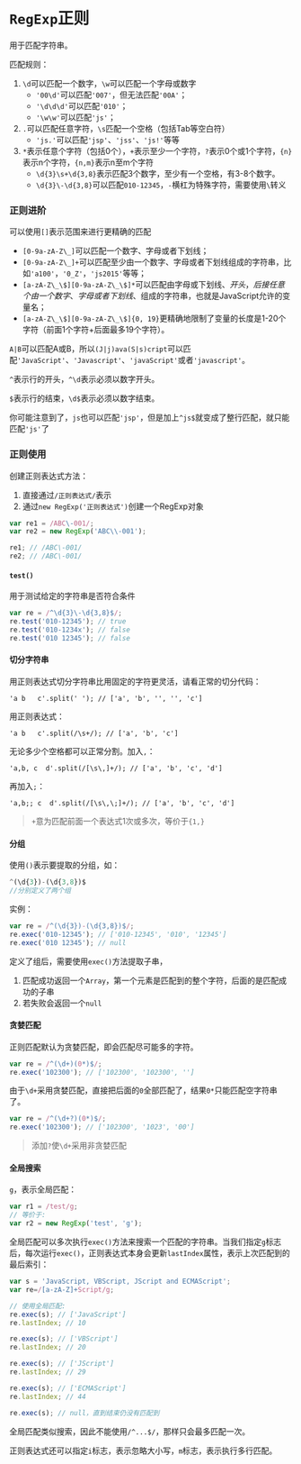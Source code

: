 # `RegExp`正则

用于匹配字符串。

匹配规则：

1. `\d`可以匹配一个数字，`\w`可以匹配一个字母或数字
   - `'00\d'`可以匹配`'007'`，但无法匹配`'00A'`；
   - `'\d\d\d'`可以匹配`'010'`；
   - `'\w\w'`可以匹配`'js'`；
2. `.`可以匹配任意字符，`\s`匹配一个空格（包括Tab等空白符）
   - `'js.'`可以匹配`'jsp'`、`'jss'`、`'js!'`等等
3. `*`表示任意个字符（包括0个），`+`表示至少一个字符，`?`表示0个或1个字符，`{n}`表示n个字符，`{n,m}`表示n至m个字符
   - `\d{3}\s+\d{3,8}`表示匹配3个数字，至少有一个空格，有3-8个数字。
   - `\d{3}\-\d{3,8}`可以匹配`010-12345`，`-`横杠为特殊字符，需要使用`\`转义

### 正则进阶

可以使用`[]`表示范围来进行更精确的匹配

- `[0-9a-zA-Z\_]`可以匹配一个数字、字母或者下划线；
- `[0-9a-zA-Z\_]+`可以匹配至少由一个数字、字母或者下划线组成的字符串，比如`'a100'`，`'0_Z'`，`'js2015'`等等；
- `[a-zA-Z\_\$][0-9a-zA-Z\_\$]*`可以匹配由字母或下划线、$开头，后接任意个由一个数字、字母或者下划线、$组成的字符串，也就是JavaScript允许的变量名；
- `[a-zA-Z\_\$][0-9a-zA-Z\_\$]{0, 19}`更精确地限制了变量的长度是1-20个字符（前面1个字符+后面最多19个字符）。

`A|B`可以匹配A或B，所以`(J|j)ava(S|s)cript`可以匹配`'JavaScript'`、`'Javascript'`、`'javaScript'`或者`'javascript'`。

`^`表示行的开头，`^\d`表示必须以数字开头。

`$`表示行的结束，`\d$`表示必须以数字结束。

你可能注意到了，`js`也可以匹配`'jsp'`，但是加上`^js$`就变成了整行匹配，就只能匹配`'js'`了

### 正则使用

创建正则表达式方法：

1. 直接通过`/正则表达式/`表示
2. 通过`new RegExp('正则表达式')`创建一个RegExp对象

```javascript
var re1 = /ABC\-001/;
var re2 = new RegExp('ABC\\-001');

re1; // /ABC\-001/
re2; // /ABC\-001/
```

#### `test()`

用于测试给定的字符串是否符合条件

```javascript
var re = /^\d{3}\-\d{3,8}$/;
re.test('010-12345'); // true
re.test('010-1234x'); // false
re.test('010 12345'); // false
```

#### 切分字符串

用正则表达式切分字符串比用固定的字符更灵活，请看正常的切分代码：

```
'a b   c'.split(' '); // ['a', 'b', '', '', 'c']
```

用正则表达式：

```
'a b   c'.split(/\s+/); // ['a', 'b', 'c']
```

无论多少个空格都可以正常分割。加入`,`：

```
'a,b, c  d'.split(/[\s\,]+/); // ['a', 'b', 'c', 'd']
```

再加入`;`：

```
'a,b;; c  d'.split(/[\s\,\;]+/); // ['a', 'b', 'c', 'd']
```

> `+`意为匹配前面一个表达式1次或多次，等价于`{1,}`

#### 分组

使用`()`表示要提取的分组，如：

```javascript
^(\d{3})-(\d{3,8})$
//分别定义了两个组
```

实例：

```javascript
var re = /^(\d{3})-(\d{3,8})$/;
re.exec('010-12345'); // ['010-12345', '010', '12345']
re.exec('010 12345'); // null
```

定义了组后，需要使用`exec()`方法提取子串，

1. 匹配成功返回一个`Array`，第一个元素是匹配到的整个字符，后面的是匹配成功的子串
2. 若失败会返回一个`null`

#### 贪婪匹配

正则匹配默认为贪婪匹配，即会匹配尽可能多的字符。

```javascript
var re = /^(\d+)(0*)$/;
re.exec('102300'); // ['102300', '102300', '']
```

由于`\d+`采用贪婪匹配，直接把后面的`0`全部匹配了，结果`0*`只能匹配空字符串了。

```javascript
var re = /^(\d+?)(0*)$/;
re.exec('102300'); // ['102300', '1023', '00']
```

> 添加`?`使`\d+`采用非贪婪匹配

#### 全局搜索

`g`，表示全局匹配：

```javascript
var r1 = /test/g;
// 等价于:
var r2 = new RegExp('test', 'g');
```

全局匹配可以多次执行`exec()`方法来搜索一个匹配的字符串。当我们指定`g`标志后，每次运行`exec()`，正则表达式本身会更新`lastIndex`属性，表示上次匹配到的最后索引：

```javascript
var s = 'JavaScript, VBScript, JScript and ECMAScript';
var re=/[a-zA-Z]+Script/g;

// 使用全局匹配:
re.exec(s); // ['JavaScript']
re.lastIndex; // 10

re.exec(s); // ['VBScript']
re.lastIndex; // 20

re.exec(s); // ['JScript']
re.lastIndex; // 29

re.exec(s); // ['ECMAScript']
re.lastIndex; // 44

re.exec(s); // null，直到结束仍没有匹配到
```

全局匹配类似搜索，因此不能使用`/^...$/`，那样只会最多匹配一次。

正则表达式还可以指定`i`标志，表示忽略大小写，`m`标志，表示执行多行匹配。


